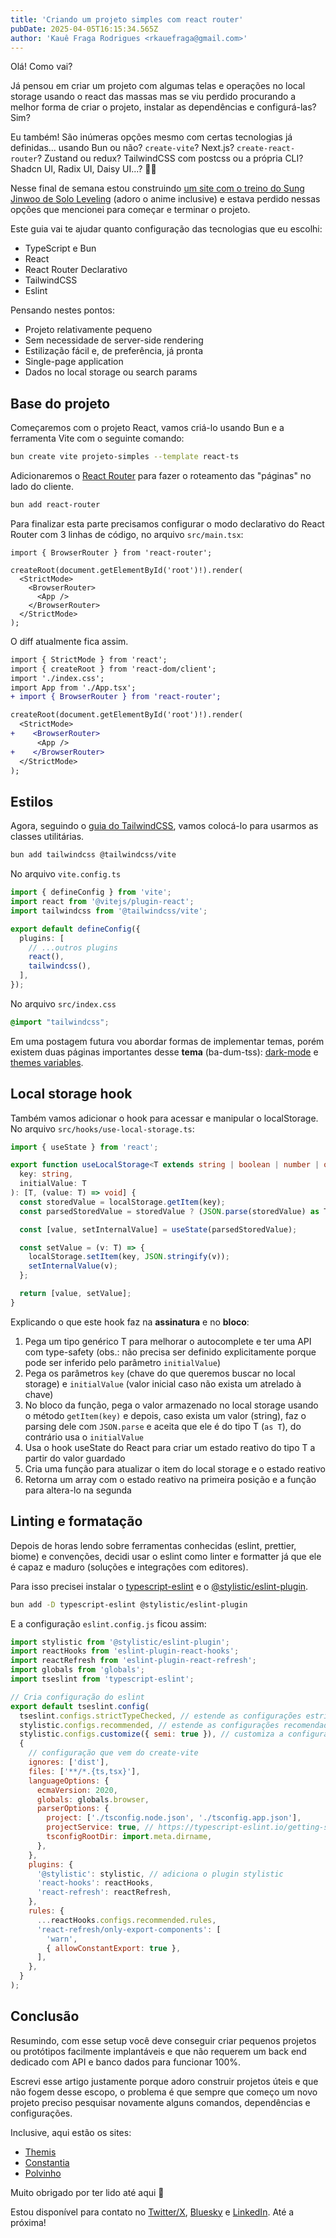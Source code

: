 ```yaml
---
title: 'Criando um projeto simples com react router'
pubDate: 2025-04-05T16:15:34.565Z
author: 'Kauê Fraga Rodrigues <rkauefraga@gmail.com>'
---
```


Olá! Como vai?

Já pensou em criar um projeto com algumas telas e operações no local storage usando o react das massas mas se viu perdido procurando a melhor forma de criar o projeto, instalar as dependências e configurá-las? Sim?

Eu também! São inúmeras opções mesmo com certas tecnologias já definidas... usando Bun ou não? `create-vite`? Next.js? `create-react-router`? Zustand ou redux? TailwindCSS com postcss ou a própria CLI? Shadcn UI, Radix UI, Daisy UI...? 😵‍💫

Nesse final de semana estou construindo [um site com o treino do Sung Jinwoo de Solo Leveling](https://github.com/kauefraga/player-leveling) (adoro o anime inclusive) e estava perdido nessas opções que mencionei para começar e terminar o projeto.

Este guia vai te ajudar quanto configuração das tecnologias que eu escolhi:

- TypeScript e Bun
- React
- React Router Declarativo
- TailwindCSS
- Eslint

Pensando nestes pontos:

- Projeto relativamente pequeno
- Sem necessidade de server-side rendering
- Estilização fácil e, de preferência, já pronta
- Single-page application
- Dados no local storage ou search params

## Base do projeto

Começaremos com o projeto React, vamos criá-lo usando Bun e a ferramenta Vite com o seguinte comando:

```sh
bun create vite projeto-simples --template react-ts
```

Adicionaremos o [React Router](https://reactrouter.com/start/declarative/installation) para fazer o roteamento das "páginas" no lado do cliente.

```sh
bun add react-router
```

Para finalizar esta parte precisamos configurar o modo declarativo do React Router com 3 linhas de código, no arquivo `src/main.tsx`:

```tsx
import { BrowserRouter } from 'react-router';

createRoot(document.getElementById('root')!).render(
  <StrictMode>
    <BrowserRouter>
      <App />
    </BrowserRouter>
  </StrictMode>
);
```

O diff atualmente fica assim.

```diff
import { StrictMode } from 'react';
import { createRoot } from 'react-dom/client';
import './index.css';
import App from './App.tsx';
+ import { BrowserRouter } from 'react-router';

createRoot(document.getElementById('root')!).render(
  <StrictMode>
+    <BrowserRouter>
      <App />
+    </BrowserRouter>
  </StrictMode>
);
```

## Estilos

Agora, seguindo o [guia do TailwindCSS](https://tailwindcss.com/docs/installation/using-vite), vamos colocá-lo para usarmos as classes utilitárias.

```sh
bun add tailwindcss @tailwindcss/vite
```

No arquivo `vite.config.ts`

```ts
import { defineConfig } from 'vite';
import react from '@vitejs/plugin-react';
import tailwindcss from '@tailwindcss/vite';

export default defineConfig({
  plugins: [
    // ...outros plugins
    react(),
    tailwindcss(),
  ],
});
```

No arquivo `src/index.css`

```css
@import "tailwindcss";
```

Em uma postagem futura vou abordar formas de implementar temas, porém existem duas páginas importantes desse **tema** (ba-dum-tss): [dark-mode](https://tailwindcss.com/docs/dark-mode) e [themes variables](https://tailwindcss.com/docs/theme).

## Local storage hook

Também vamos adicionar o hook para acessar e manipular o localStorage. No arquivo `src/hooks/use-local-storage.ts`:

```ts
import { useState } from 'react';

export function useLocalStorage<T extends string | boolean | number | object>(
  key: string,
  initialValue: T
): [T, (value: T) => void] {
  const storedValue = localStorage.getItem(key);
  const parsedStoredValue = storedValue ? (JSON.parse(storedValue) as T) : initialValue;

  const [value, setInternalValue] = useState(parsedStoredValue);

  const setValue = (v: T) => {
    localStorage.setItem(key, JSON.stringify(v));
    setInternalValue(v);
  };

  return [value, setValue];
}
```

Explicando o que este hook faz na **assinatura** e no **bloco**:

1. Pega um tipo genérico T para melhorar o autocomplete e ter uma API com type-safety (obs.: não precisa ser definido explicitamente porque pode ser inferido pelo parâmetro `initialValue`)
2. Pega os parâmetros `key` (chave do que queremos buscar no local storage) e `initialValue` (valor inicial caso não exista um atrelado à chave)
3. No bloco da função, pega o valor armazenado no local storage usando o método `getItem(key)` e depois, caso exista um valor (string), faz o parsing dele com `JSON.parse` e aceita que ele é do tipo T (`as T`), do contrário usa o `initialValue`
4. Usa o hook useState do React para criar um estado reativo do tipo T a partir do valor guardado
5. Cria uma função para atualizar o item do local storage e o estado reativo
6. Retorna um array com o estado reativo na primeira posição e a função para altera-lo na segunda

## Linting e formatação

Depois de horas lendo sobre ferramentas conhecidas (eslint, prettier, biome) e convenções, decidi usar o eslint como linter e formatter já que ele é capaz e maduro (soluções e integrações com editores).

Para isso precisei instalar o [typescript-eslint](https://typescript-eslint.io/) e o [@stylistic/eslint-plugin](https://eslint.style/).

```sh
bun add -D typescript-eslint @stylistic/eslint-plugin
```

E a configuração `eslint.config.js` ficou assim:

```js
import stylistic from '@stylistic/eslint-plugin';
import reactHooks from 'eslint-plugin-react-hooks';
import reactRefresh from 'eslint-plugin-react-refresh';
import globals from 'globals';
import tseslint from 'typescript-eslint';

// Cria configuração do eslint
export default tseslint.config(
  tseslint.configs.strictTypeChecked, // estende as configurações estritas com checagem de tipos do typescript-eslint
  stylistic.configs.recommended, // estende as configurações recomendadas do stylistic
  stylistic.configs.customize({ semi: true }), // customiza a configuração `semi` (ponto e vírgula)
  {
    // configuração que vem do create-vite
    ignores: ['dist'],
    files: ['**/*.{ts,tsx}'],
    languageOptions: {
      ecmaVersion: 2020,
      globals: globals.browser,
      parserOptions: {
        project: ['./tsconfig.node.json', './tsconfig.app.json'],
        projectService: true, // https://typescript-eslint.io/getting-started/typed-linting
        tsconfigRootDir: import.meta.dirname,
      },
    },
    plugins: {
      '@stylistic': stylistic, // adiciona o plugin stylistic
      'react-hooks': reactHooks,
      'react-refresh': reactRefresh,
    },
    rules: {
      ...reactHooks.configs.recommended.rules,
      'react-refresh/only-export-components': [
        'warn',
        { allowConstantExport: true },
      ],
    },
  }
);
```

## Conclusão

Resumindo, com esse setup você deve conseguir criar pequenos projetos ou protótipos facilmente implantáveis e que não requerem um back end dedicado com API e banco dados para funcionar 100%.

Escrevi esse artigo justamente porque adoro construir projetos úteis e que não fogem desse escopo, o problema é que sempre que começo um novo projeto preciso pesquisar novamente alguns comandos, dependências e configurações.

Inclusive, aqui estão os sites:

- [Themis](https://themis.kauefraga.dev/)
- [Constantia](https://constantia.kauefraga.dev/)
- [Polvinho](https://polvinho.vercel.app/)

Muito obrigado por ter lido até aqui :green_heart:

Estou disponível para contato no [Twitter/X](https://x.com/rkauefraga), [Bluesky](https://bsky.app/profile/kauefraga.dev) e [LinkedIn](https://linkedin.com/in/kauefraga). Até a próxima!

